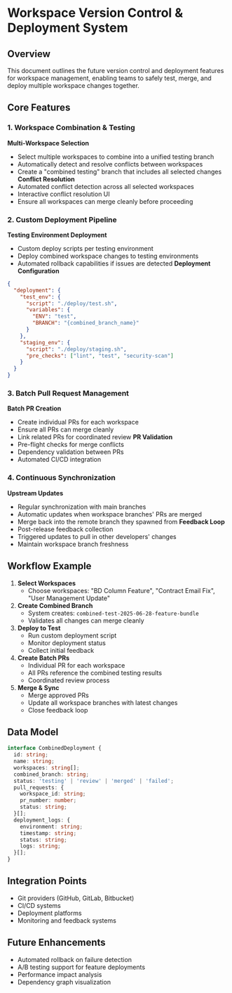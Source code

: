 # Workspace Version Control & Deployment System
## Overview
This document outlines the future version control and deployment features for workspace management, enabling teams to safely test, merge, and deploy multiple workspace changes together.
## Core Features
### 1. Workspace Combination & Testing
**Multi-Workspace Selection**
- Select multiple workspaces to combine into a unified testing branch
- Automatically detect and resolve conflicts between workspaces
- Create a "combined testing" branch that includes all selected changes
**Conflict Resolution**
- Automated conflict detection across all selected workspaces
- Interactive conflict resolution UI
- Ensure all workspaces can merge cleanly before proceeding
### 2. Custom Deployment Pipeline
**Testing Environment Deployment**
- Custom deploy scripts per testing environment
- Deploy combined workspace changes to testing environments
- Automated rollback capabilities if issues are detected
**Deployment Configuration**
```json
{
  "deployment": {
    "test_env": {
      "script": "./deploy/test.sh",
      "variables": {
        "ENV": "test",
        "BRANCH": "{combined_branch_name}"
      }
    },
    "staging_env": {
      "script": "./deploy/staging.sh",
      "pre_checks": ["lint", "test", "security-scan"]
    }
  }
}
```
### 3. Batch Pull Request Management
**Batch PR Creation**
- Create individual PRs for each workspace
- Ensure all PRs can merge cleanly
- Link related PRs for coordinated review
**PR Validation**
- Pre-flight checks for merge conflicts
- Dependency validation between PRs
- Automated CI/CD integration
### 4. Continuous Synchronization
**Upstream Updates**
- Regular synchronization with main branches
- Automatic updates when workspace branches' PRs are merged
- Merge back into the remote branch they spawned from
**Feedback Loop**
- Post-release feedback collection
- Triggered updates to pull in other developers' changes
- Maintain workspace branch freshness
## Workflow Example
1. **Select Workspaces**
   - Choose workspaces: "BD Column Feature", "Contract Email Fix", "User Management Update"
2. **Create Combined Branch**
   - System creates: `combined-test-2025-06-28-feature-bundle`
   - Validates all changes can merge cleanly
3. **Deploy to Test**
   - Run custom deployment script
   - Monitor deployment status
   - Collect initial feedback
4. **Create Batch PRs**
   - Individual PR for each workspace
   - All PRs reference the combined testing results
   - Coordinated review process
5. **Merge & Sync**
   - Merge approved PRs
   - Update all workspace branches with latest changes
   - Close feedback loop
## Data Model
```typescript
interface CombinedDeployment {
  id: string;
  name: string;
  workspaces: string[];
  combined_branch: string;
  status: 'testing' | 'review' | 'merged' | 'failed';
  pull_requests: {
    workspace_id: string;
    pr_number: number;
    status: string;
  }[];
  deployment_logs: {
    environment: string;
    timestamp: string;
    status: string;
    logs: string;
  }[];
}
```
## Integration Points
- Git providers (GitHub, GitLab, Bitbucket)
- CI/CD systems
- Deployment platforms
- Monitoring and feedback systems
## Future Enhancements
- Automated rollback on failure detection
- A/B testing support for feature deployments
- Performance impact analysis
- Dependency graph visualization